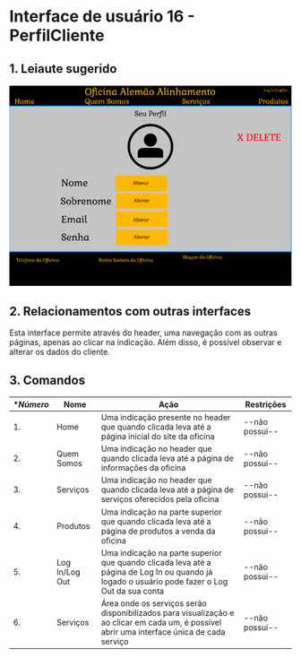 # Interface de usuário 16 - PerfilCliente

## 1. Leiaute sugerido

![Serviços](leiaute/PerfilCliente.png)

## 2. Relacionamentos com outras interfaces

Esta interface permite através do header, uma navegação com as outras páginas, apenas ao clicar na indicação. 
Além disso, é possível observar e alterar os dados do cliente.

## 3. Comandos

| **Número* | **Nome** | **Ação** | **Restrições** |
| --- | --- | --- | --- |
|1. | Home | Uma indicação presente no header que quando clicada leva até a página inicial do site da oficina | --não possui-- |
|2. | Quem Somos | Uma indicação no header que quando clicada leva até a página de informações da oficina | --não possui-- |
|3. | Serviços | Uma indicação no header que quando clicada leva até a página de serviços oferecidos pela oficina | --não possui-- |
|4. | Produtos | Uma indicação na parte superior que quando clicada leva até a página de produtos a venda da oficina | --não possui-- |
|5. | Log In/Log Out | Uma indicação na parte superior que quando clicada leva até a página de Log In ou quando já logado o usuário pode fazer o Log Out da sua conta | --não possui-- |
|6. | Serviços | Área onde os serviços serão disponibilizados para visualização e ao clicar em cada um, é possível abrir uma interface única de cada serviço | --não possui-- |

